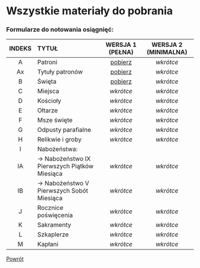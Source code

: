 # Wszystkie materiały do pobrania
### Formularze do notowania osiągnięć:

| INDEKS | TYTUŁ | WERSJA 1 (PEŁNA) | WERSJA 2 (MINIMALNA) |
|:---:|:---|:---:|:---:|
| A | Patroni | [pobierz](../../pl/pdf/lista_v1_a_patroni.pdf) | _wkrótce_ |
| Ax | Tytuły patronów | [pobierz](../../pl/pdf/lista_v1_ax_tytuly_patronow.pdf) | _wkrótce_ |
| B | Święta | [pobierz](../../pl/pdf/lista_v1_b_swieta.pdf) | _wkrótce_ |
| C | Miejsca | _wkrótce_ | _wkrótce_ |
| D | Kościoły | _wkrótce_ | _wkrótce_ |
| E | Ołtarze | _wkrótce_ | _wkrótce_ |
| F | Msze święte | _wkrótce_ | _wkrótce_ |
| G | Odpusty parafialne | _wkrótce_ | _wkrótce_ |
| H | Relikwie i groby | _wkrótce_ | _wkrótce_ |
| I | Nabożeństwa: |||
| IA | → Nabożeństwo IX Pierwszych Piątków Miesiąca | _wkrótce_ | _wkrótce_ |
| IB | → Nabożeństwo V Pierwszych Sobót Miesiąca | _wkrótce_ | _wkrótce_ |
| J | Rocznice poświęcenia | _wkrótce_ | _wkrótce_ |
| K | Sakramenty | _wkrótce_ | _wkrótce_ |
| L | Szkaplerze | _wkrótce_ | _wkrótce_ |
| M | Kapłani | _wkrótce_ | _wkrótce_ |

[Powrót](index.md)
